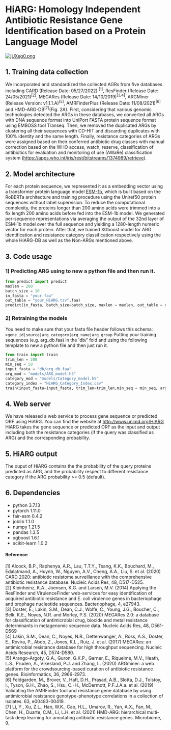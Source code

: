 # HiARG: Homology Independent Antibiotic Resistance Gene Identification based on a Protein Language Model

[![jUXeg0.png](https://s1.ax1x.com/2022/07/06/jUXeg0.png)](https://imgtu.com/i/jUXeg0)

## 1. Training data collection
We incorporated and standardized the collected AGRs from five databases including CARD (Release Date: 05/27/2022) <sup>[1]</sup>, ResFinder (Release Date: 24/05/2021)<sup>[2]</sup>, MEGARes (Release Date: 14/10/2019)<sup>[3,4]</sup>, ARGMiner (Release Version: v1.1.1.A)<sup>[5]</sup>, AMRFinderPlus (Release Date: 11/08/2021)<sup>[6]</sup> and HMD-ARG-DB<sup>[7]</sup>(Fig. 2A). First, considering that various genomic technologies detected the ARGs in these databases, we converted all ARGs with DNA sequence format into UniPort FASTA protein sequence format using EMBOSS tool Transeq. Then, we removed the duplicated ARGs by clustering all their sequences with CD-HIT and discarding duplicates with 100% identity and the same length. Finally, resistance categories of ARGs were assigned based on their conferred antibiotic drug classes with manual correction based on the WHO access, watch, reserve, classification of antibiotics for evaluation and monitoring of use (AWaRe) classification system (https://apps.who.int/iris/rest/bitstreams/1374989/retrieve). 
## 2. Model architecture
For each protein sequence, we represented it as a embedding vector using a transformer protein language model [ESM-1b](https://github.com/facebookresearch/esm), which is built based on the RoBERTa architecture and training procedure using the Uniref50 protein sequences without label supervision. To reduce the computational complexity, the proteins longer than 200 amino acids were trimmed into a fix length 200 amino acids before fed into the ESM-1b model. We generated per-sequence representations via averaging the output of the 32nd layer of ESM-1b model over the full sequence and yielding a 1280-length numeric vector for each protein. After that, we trained XGboost model for ARG identification and resistance category classification respectively using the whole HiARG-DB as well as the Non-ARGs mentioned above.
## 3. Code usage
### 1) Predicting ARG using to new a python file and then run it.
```python
from predict import predict
maxlen = 200
batch_size = 10
in_fasta = "your.faa"
out_table = "your_HiARG.tsv",faa) 
predict(in_fasta, batch_size=batch_size, maxlen = maxlen, out_table = out_table)
```
### 2) Retraining the models
You need to make sure that your fasta file header follows this schema:\
`>gene_id|source|arg_category|arg_name|arg_group`
Putting your training sequences (e.g. arg_db.faa) in the 'db/' fold and using the following template to new a python file and then just run it.
```python
from train import train
trim_len = 200
min_seq = 50
input_fasta = "db/arg_db.faa"
arg_mod = "models/ARG_model.h5"
category_mod = "models/Category_model.h5"
category_index = "HiARG_Category_Index.csv"
train(input_fasta=input_fasta, trim_len=trim_len,min_seq = min_seq, arg_mod = arg_mod, category_mod = category_mod, category_index = category_index) 
```
## 4. Web server
We have released a web service to process gene sequence or predicted ORF using HiARG. You can find the website at http://www.unimd.org/HiARG HiARG takes the gene sequence or predicted ORF as the input and output including both the resistance categories (if the query was classified as ARG) and the corresponding probability.
## 5. HiARG output
The ouput of HiARG contains the the probability of the query proteins predicted as ARG, and the probability respect to different resistance category if the ARG probability >= 0.5 (default).   

## 6. Dependencies
- python                    3.7.13
- pytorch                   1.11.0
- fair-esm                  0.4.2
- joblib                    1.1.0
- numpy                     1.21.5
- pandas                    1.3.5
- xgboost                   1.6.1
- scikit-learn              1.0.2

#### Reference 
[1] Alcock, B.P., Raphenya, A.R., Lau, T.T.Y., Tsang, K.K., Bouchard, M., Edalatmand, A., Huynh, W., Nguyen, A.V., Cheng, A.A., Liu, S. et al. (2020) CARD 2020: antibiotic resistome surveillance with the comprehensive antibiotic resistance database. Nucleic Acids Res, 48, D517-D525.\
[2]	Kleinheinz, K.A., Joensen, K.G. and Larsen, M.V. (2014) Applying the ResFinder and VirulenceFinder web-services for easy identification of acquired antibiotic resistance and E. coli virulence genes in bacteriophage and prophage nucleotide sequences. Bacteriophage, 4, e27943.\
[3]	Doster, E., Lakin, S.M., Dean, C.J., Wolfe, C., Young, J.G., Boucher, C., Belk, K.E., Noyes, N.R. and Morley, P.S. (2020) MEGARes 2.0: a database for classification of antimicrobial drug, biocide and metal resistance determinants in metagenomic sequence data. Nucleic Acids Res, 48, D561-D569\
[4] Lakin, S.M., Dean, C., Noyes, N.R., Dettenwanger, A., Ross, A.S., Doster, E., Rovira, P., Abdo, Z., Jones, K.L., Ruiz, J. et al. (2017) MEGARes: an antimicrobial resistance database for high throughput sequencing. Nucleic Acids Research, 45, D574-D580.\
[5] Arango-Argoty, G.A., Guron, G.K.P., Garner, E., Riquelme, M.V., Heath, L.S., Pruden, A., Vikesland, P.J. and Zhang, L. (2020) ARGminer: a web platform for the crowdsourcing-based curation of antibiotic resistance genes. Bioinformatics, 36, 2966-2973.\
[6]	Feldgarden, M., Brover, V., Haft, D.H., Prasad, A.B., Slotta, D.J., Tolstoy, I., Tyson, G.H., Zhao, S., Hsu, C.-H., McDermott, P.F.J.A.a. et al. (2019) Validating the AMRFinder tool and resistance gene database by using antimicrobial resistance genotype-phenotype correlations in a collection of isolates. 63, e00483-00419.\
[7] Li, Y., Xu, Z.L., Han, W.K., Cao, H.L., Umarov, R., Yan, A.X., Fan, M., Chen, H., Duarte, C.M., Li, L.H. et al. (2021) HMD-ARG: hierarchical multi-task deep learning for annotating antibiotic resistance genes. Microbiome, 9.
